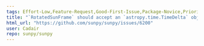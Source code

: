 ```yaml
---
tags: Effort-Low,Feature-Request,Good-First-Issue,Package-Novice,Priority-Low,coordinates
title: "`RotatedSunFrame` should accept an `astropy.time.TimeDelta` object as `durations=` input"
html_url: "https://github.com/sunpy/sunpy/issues/6200"
user: Cadair
repo: sunpy/sunpy
---
```


